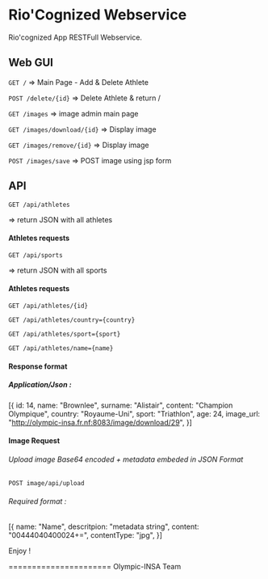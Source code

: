 Rio'Cognized Webservice
======================

Rio'cognized App RESTFull Webservice. 

## Web GUI
`GET /`
=> Main Page - Add & Delete Athlete

`POST /delete/{id}`
=> Delete Athlete & return /

`GET /images`
 => image admin main page
 
`GET /images/download/{id}`
=> Display image

`GET /images/remove/{id}`
=> Display image

`POST /images/save`
=> POST image using jsp form

## API

`GET /api/athletes`

=> return JSON with all athletes

#### Athletes requests

`GET /api/sports`

=> return JSON with all sports

#### Athletes requests

`GET /api/athletes/{id}`

`GET /api/athletes/country={country}`

`GET /api/athletes/sport={sport}`

`GET /api/athletes/name={name}`

#### Response format
##### Application/Json :
[{
id: 14,
name: "Brownlee",
surname: "Alistair",
content: "Champion Olympique",
country: "Royaume-Uni",
sport: "Triathlon",
age: 24,
image_url: "http://olympic-insa.fr.nf:8083/image/download/29",
}]

#### Image Request

###### Upload image Base64 encoded + metadata embeded in JSON Format
`POST image/api/upload`

###### Required format :
[{
name: "Name",
descritpion: "metadata string",
content: "00444040400024+=",
contentType: "jpg",
}]

Enjoy ! 

======================
Olympic-INSA Team